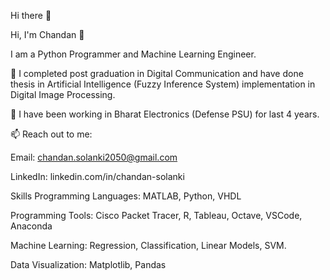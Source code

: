 Hi there 👋

Hi, I'm Chandan 👋

I am a Python Programmer and Machine Learning Engineer.

🌱 I completed post graduation in Digital Communication and have done thesis in Artificial Intelligence (Fuzzy Inference System) implementation in Digital Image Processing.

🔭 I have been working in Bharat Electronics (Defense PSU) for last 4 years.

📫 Reach out to me:

Email: chandan.solanki2050@gmail.com

LinkedIn: linkedin.com/in/chandan-solanki

Skills
Programming Languages: MATLAB, Python, VHDL

Programming Tools: Cisco Packet Tracer, R, Tableau, Octave, VSCode, Anaconda

Machine Learning: Regression, Classification, Linear Models, SVM.

Data Visualization: Matplotlib, Pandas
